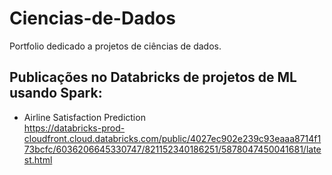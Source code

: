# Ciencias-de-Dados

Portfolio dedicado a projetos de ciências de dados.

## Publicações no Databricks de projetos de ML usando Spark:

* Airline Satisfaction Prediction<br>
https://databricks-prod-cloudfront.cloud.databricks.com/public/4027ec902e239c93eaaa8714f173bcfc/6036206645330747/821152340186251/5878047450041681/latest.html
